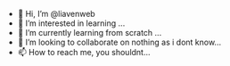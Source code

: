- 👋 Hi, I’m @liavenweb
- 👀 I’m interested in learning ...
- 🌱 I’m currently learning from scratch ...
- 💞️ I’m looking to collaborate on nothing as i dont know...
- 📫 How to reach me, you shouldnt...

<!---
liavenweb/liavenweb is a ✨ special ✨ repository because its `README.md` (this file) appears on your GitHub profile.
You can click the Preview link to take a look at your changes.
--->
